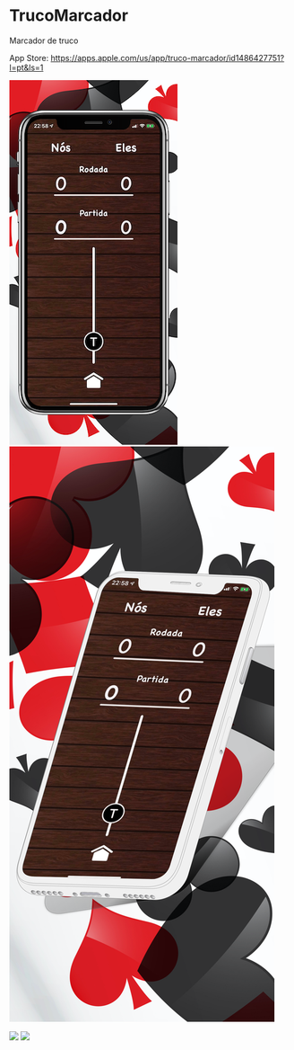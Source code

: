 # TrucoMarcador

Marcador de truco

App Store: https://apps.apple.com/us/app/truco-marcador/id1486427751?l=pt&ls=1

![screen1](https://github.com/JoaoFloresDev/TrucoMarcador/blob/master/screen1.png) ![screen1](https://github.com/JoaoFloresDev/TrucoMarcador/blob/master/screen3.png)

<img src="image1.png" width="425"/> <img src="image2.png" width="425"/> 
